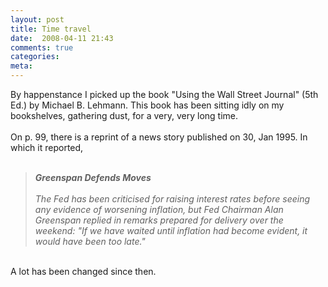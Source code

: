 ```yaml
---
layout: post
title: Time travel
date:  2008-04-11 21:43
comments: true
categories:
meta: 
---
```

By happenstance I picked up the book "<a type="amzn" asin="0071416641">Using the Wall Street Journal</a>" (5th Ed.) by Michael B. Lehmann. This book has been sitting idly on my bookshelves, gathering dust, for a very, very long time.<br /><br />On p. 99, there is a reprint of a news story published on 30, Jan 1995. In which it reported,<br /><br /><blockquote style="font-style: italic;"><span style="font-weight: bold;">Greenspan Defends Moves</span><br /><br />The Fed has been criticised for raising interest rates before seeing any evidence of worsening inflation, but Fed Chairman Alan Greenspan replied in remarks prepared for delivery over the weekend: "If we have waited until inflation had become evident, it would have been too late."</blockquote><br />A lot has been changed since then.